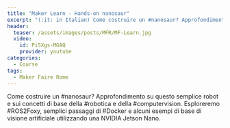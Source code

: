 ```yaml
---
title: "Maker Learn - Hands-on nanosaur"
excerpt: "(:it: in Italian) Come costruire un #nanosaur? Approfondimento su questo semplice robot"
header:
  teaser: /assets/images/posts/MFR/MF-Learn.jpg
  video:
    id: Pi5Xgs-MGAQ
    provider: youtube
categories:
  - Course
tags:
  - Maker Faire Rome
---
```


Come costruire un #nanosaur? Approfondimento su questo semplice robot e sui concetti di base della #robotica e della #computervision. Esploreremo #ROS2Foxy, semplici passaggi di #Docker e alcuni esempi di base di visione artificiale utilizzando una NVIDIA Jetson Nano.
